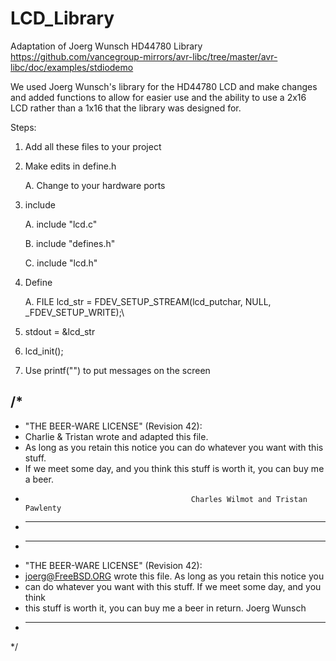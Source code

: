 # LCD_Library
Adaptation of Joerg Wunsch HD44780 Library https://github.com/vancegroup-mirrors/avr-libc/tree/master/avr-libc/doc/examples/stdiodemo


We used Joerg Wunsch's library for the HD44780 LCD and make changes and added functions to allow for easier use and the ability to use a 2x16 LCD rather than a 1x16 that the library was designed for.

Steps:
1. Add all these files to your project
2. Make edits in define.h
   
    A. Change to your hardware ports
4. include
   
    A. include "lcd.c"
   
    B. include "defines.h"
   
    C. include "lcd.h"
6. Define
   
    A. FILE lcd_str = FDEV_SETUP_STREAM(lcd_putchar, NULL, _FDEV_SETUP_WRITE);\
8. stdout = &lcd_str
9. lcd_init();
10. Use printf("") to put messages on the screen





/*
 ----------------------------------------------------------------------------
 * "THE BEER-WARE LICENSE" (Revision 42):
 * Charlie & Tristan wrote and adapted this file.  
 * As long as you retain this notice you can do whatever you want with this stuff. 
 * If we meet some day, and you think this stuff is worth it, you can buy me a beer.
 *                                          Charles Wilmot and Tristan Pawlenty
 * ----------------------------------------------------------------------------
 * ----------------------------------------------------------------------------
 * "THE BEER-WARE LICENSE" (Revision 42):
 * <joerg@FreeBSD.ORG> wrote this file.  As long as you retain this notice you
 * can do whatever you want with this stuff. If we meet some day, and you think
 * this stuff is worth it, you can buy me a beer in return.        Joerg Wunsch
 * ----------------------------------------------------------------------------
 */
